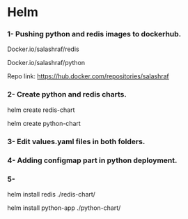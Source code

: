 # Helm
### 1- Pushing python and redis images to dockerhub. 

Docker.io/salashraf/redis

Docker.io/salashraf/python


Repo link: https://hub.docker.com/repositories/salashraf

### 2- Create python and redis charts.

helm create redis-chart

helm create python-chart

### 3- Edit values.yaml files in both folders. 

### 4- Adding configmap part in python deployment.

### 5- 
helm install redis ./redis-chart/

helm install python-app ./python-chart/
